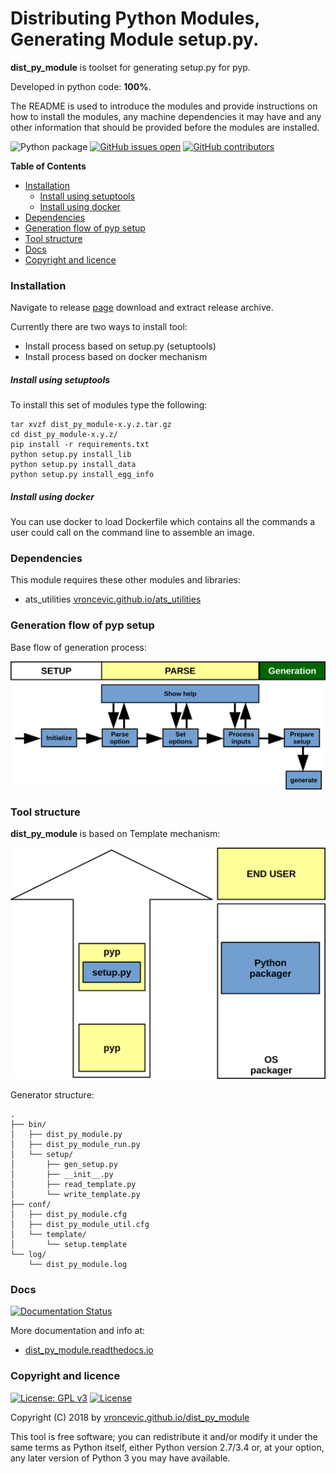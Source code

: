 # Distributing Python Modules, Generating Module setup.py.

**dist_py_module** is toolset for generating setup.py for pyp.

Developed in python code: **100%**.

The README is used to introduce the modules and provide instructions on
how to install the modules, any machine dependencies it may have and any
other information that should be provided before the modules are installed.

![Python package](https://github.com/vroncevic/dist_py_module/workflows/Python%20package/badge.svg?branch=master)
 [![GitHub issues open](https://img.shields.io/github/issues/vroncevic/dist_py_module.svg)](https://github.com/vroncevic/dist_py_module/issues)
 [![GitHub contributors](https://img.shields.io/github/contributors/vroncevic/dist_py_module.svg)](https://github.com/vroncevic/dist_py_module/graphs/contributors)

<!-- START doctoc generated TOC please keep comment here to allow auto update -->
<!-- DON'T EDIT THIS SECTION, INSTEAD RE-RUN doctoc TO UPDATE -->
**Table of Contents**
- [Installation](#installation)
    - [Install using setuptools](#install-using-setuptools)
    - [Install using docker](#install-using-docker)
- [Dependencies](#dependencies)
- [Generation flow of pyp setup](#generation-flow-of-pyp-setup)
- [Tool structure](#tool-structure)
- [Docs](#docs)
- [Copyright and licence](#copyright-and-licence)
<!-- END doctoc generated TOC please keep comment here to allow auto update -->

### Installation

Navigate to release [page](https://github.com/vroncevic/dist_py_module/releases/tag/v1.0) download and extract release archive.

Currently there are two ways to install tool:
* Install process based on setup.py (setuptools)
* Install process based on docker mechanism

##### Install using setuptools

To install this set of modules type the following:
```
tar xvzf dist_py_module-x.y.z.tar.gz
cd dist_py_module-x.y.z/
pip install -r requirements.txt
python setup.py install_lib
python setup.py install_data
python setup.py install_egg_info
```

##### Install using docker

You can use docker to load Dockerfile which contains all the commands
a user could call on the command line to assemble an image.

### Dependencies

This module requires these other modules and libraries:

* ats_utilities [vroncevic.github.io/ats_utilities](https://vroncevic.github.io/ats_utilities)

### Generation flow of pyp setup

Base flow of generation process:

![alt tag](https://raw.githubusercontent.com/vroncevic/dist_py_module/dev/docs/python_setup_flow.png)

### Tool structure

**dist_py_module** is based on Template mechanism:

![alt tag](https://raw.githubusercontent.com/vroncevic/dist_py_module/dev/docs/python_setup.png)

Generator structure:

```
.
├── bin/
│   ├── dist_py_module.py
│   ├── dist_py_module_run.py
│   └── setup/
│       ├── gen_setup.py
│       ├── __init__.py
│       ├── read_template.py
│       └── write_template.py
├── conf/
│   ├── dist_py_module.cfg
│   ├── dist_py_module_util.cfg
│   └── template/
│       └── setup.template
└── log/
    └── dist_py_module.log
```

### Docs

[![Documentation Status](https://readthedocs.org/projects/dist_py_module/badge/?version=latest)](https://dist_py_module.readthedocs.io/en/latest/?badge=latest)

More documentation and info at:

* [dist_py_module.readthedocs.io](https://dist_py_module.readthedocs.io/en/latest/)

### Copyright and licence

[![License: GPL v3](https://img.shields.io/badge/License-GPLv3-blue.svg)](https://www.gnu.org/licenses/gpl-3.0) [![License](https://img.shields.io/badge/License-Apache%202.0-blue.svg)](https://opensource.org/licenses/Apache-2.0)

Copyright (C) 2018 by [vroncevic.github.io/dist_py_module](https://vroncevic.github.io/dist_py_module)

This tool is free software; you can redistribute it and/or modify
it under the same terms as Python itself, either Python version 2.7/3.4 or,
at your option, any later version of Python 3 you may have available.

